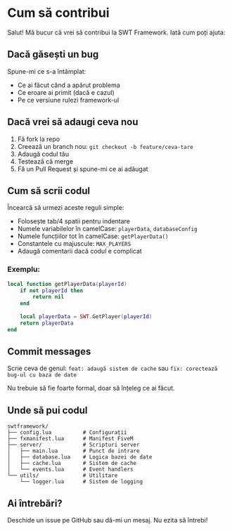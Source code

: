 # Cum să contribui

Salut! Mă bucur că vrei să contribui la SWT Framework. Iată cum poți ajuta:

## Dacă găsești un bug

Spune-mi ce s-a întâmplat:
- Ce ai făcut când a apărut problema
- Ce eroare ai primit (dacă e cazul)
- Pe ce versiune rulezi framework-ul

## Dacă vrei să adaugi ceva nou

1. Fă fork la repo
2. Creează un branch nou: `git checkout -b feature/ceva-tare`
3. Adaugă codul tău
4. Testează că merge
5. Fă un Pull Request și spune-mi ce ai adăugat

## Cum să scrii codul

Încearcă să urmezi aceste reguli simple:

- Folosește tab/4 spatii pentru indentare
- Numele variabilelor în camelCase: `playerData`, `databaseConfig`
- Numele funcțiilor tot în camelCase: `getPlayerData()`
- Constantele cu majuscule: `MAX_PLAYERS`
- Adaugă comentarii dacă codul e complicat

### Exemplu:

```lua
local function getPlayerData(playerId)
    if not playerId then
        return nil
    end
    
    local playerData = SWT.GetPlayer(playerId)
    return playerData
end
```

## Commit messages

Scrie ceva de genul: `feat: adaugă sistem de cache` sau `fix: corectează bug-ul cu baza de date`

Nu trebuie să fie foarte formal, doar să înțeleg ce ai făcut.

## Unde să pui codul

```
swtframework/
├── config.lua          # Configurații
├── fxmanifest.lua      # Manifest FiveM
├── server/             # Scripturi server
│   ├── main.lua        # Punct de intrare
│   ├── database.lua    # Logica bazei de date
│   ├── cache.lua       # Sistem de cache
│   └── events.lua      # Event handlers
└── utils/              # Utilitare
    └── logger.lua      # Sistem de logging
```

## Ai întrebări?

Deschide un issue pe GitHub sau dă-mi un mesaj. Nu ezita să întrebi!
